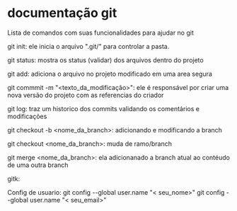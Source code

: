 # documentação git
Lista de comandos com suas funcionalidades para ajudar no git

git init: ele inicia o arquivo ".git/" para controlar a pasta.

git status: mostra os status (validar) dos arquivos dentro do projeto

git add: adiciona o arquivo no projeto modificado em uma area segura

git commmit -m "<texto_da_modificação>": ele é responsável por criar uma nova versão do projeto com as referencias do criador

git log: traz um historico dos commits validando os comentários e modificações

git checkout -b <nome_da_branch>: adicionando e modificando a branch

git checkout <nome_da_branch>: muda de ramo/branch

git merge <nome_da_branch>: ela adicionanado a branch atual ao contéudo de uma outra branch

gitk: 



Config de usuario:
git config --global user.name "< seu_nome>"
git config --global user.name "< seu_email>"
